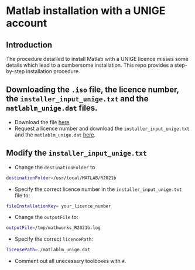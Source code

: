 # Matlab installation with a UNIGE account

## Introduction
The procedure detailled to install Matlab with a UNIGE licence misses some details which lead to a cumbersome installation. This repo provides a step-by-step installation procedure.

## Downloading the `.iso` file, the licence number, the `installer_input_unige.txt` and the `matlablm_unige.dat` files.
- Download the file [here](https://plone.unige.ch/distic/pub/logiciels/matlab/comment-installer-matlab-sur-linux)
- Request a licence number and download the `installer_input_unige.txt` and the `matlablm_unige.dat` [here](https://logiciels.unige.ch/).

## Modify the `installer_input_unige.txt`
- Change the `destinationFolder` to
```bash
destinationFolder=/usr/local/MATLAB/R2021b
```
- Specify the correct licence number in the `installer_input_unige.txt` file to:
```bash
fileInstallationKey= your_licence_number
```
- Change the `outputFile` to:
```bash
outputFile=/tmp/mathworks_R2021b.log
```
- Specify the correct `licencePath`:

```bash
licensePath=./matlablm_unige.dat
```
- Comment out all unecessary toolboxes with `#`.







